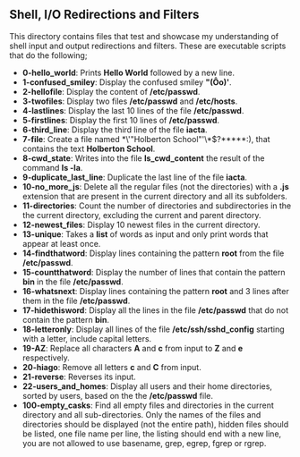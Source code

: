 ## Shell, I/O Redirections and Filters
This directory contains files that test and showcase my understanding of shell input and output redirections and filters. These are executable scripts that do the following;
- __0-hello_world__: Prints __Hello World__ followed by a new line.
- __1-confused_smiley__: Display the confused smiley __"(Ôo)'__.
- __2-hellofile__: Display the content of __/etc/passwd__.
- __3-twofiles__: Display two files __/etc/passwd__ and __/etc/hosts__.
- __4-lastlines__: Display the last 10 lines of the file __/etc/passwd__.
- __5-firstlines__: Display the first 10 lines of __/etc/passwd__.
- __6-third_line__: Display the third line of the file __iacta__.
- __7-file__: Create a file named \*\\'"Holberton School"\'\\*$\?\*\*\*\*\*:), that contains the text __Holberton School__.
- __8-cwd_state__: Writes into the file __ls_cwd_content__ the result of the command __ls -la__.
- __9-duplicate_last_line__: Duplicate the last line of the file __iacta__.
- __10-no_more_js__: Delete all the regular files (not the directories) with a __.js__ extension that are present in the current directory and all its subfolders.
- __11-directories__: Count the number of directories and subdirectories in the the current directory, excluding the current and parent directory.
- __12-newest_files__: Display 10 newest files in the current directory.
- __13-unique__: Takes a __list__ of words as input and only print words that appear at least once.
- __14-findthatword__: Display lines containing the pattern __root__ from the file __/etc/passwd__.
- __15-countthatword__: Display the number of lines that contain the pattern __bin__ in the file __/etc/passwd__.
- __16-whatsnext__: Display lines containing the pattern __root__ and 3 lines after them in the file __/etc/passwd__.
- __17-hidethisword__: Display all the lines in the file __/etc/passwd__ that do not contain the pattern __bin__.
- __18-letteronly__: Display all lines of the file __/etc/ssh/sshd_config__ starting with a letter, include capital letters.
- __19-AZ__: Replace all characters __A__ and __c__ from input to __Z__ and __e__ respectively.
- __20-hiago__:  Remove all letters __c__ and __C__ from input.
- __21-reverse__: Reverses its input.
- __22-users_and_homes__: Display all users and their home directories, sorted by users, based on the the __/etc/passwd__ file.
- __100-empty_casks__:  Find all empty files and directories in the current directory and all sub-directories. Only the names of the files and directories should be displayed (not the entire path), hidden files should be listed, one file name per line, the listing should end with a new line, you are not allowed to use basename, grep, egrep, fgrep or rgrep.